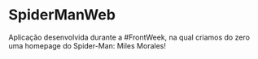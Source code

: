 # SpiderManWeb
 Aplicação desenvolvida durante a #FrontWeek, na qual criamos do zero uma homepage do Spider-Man: Miles Morales!
